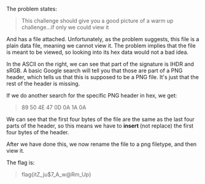 The problem states:
> This challenge should give you a good picture of a warm up challenge...if only we could view it

And has a file attached. Unfortunately, as the problem suggests, this file is a plain data file, meaning we cannot view it. The problem implies that the file is meant to be viewed, so looking into its hex data would not a bad idea.

In the ASCII on the right, we can see that part of the signature is IHDR and sRGB. A basic Google search will tell you that those are part of a PNG header, which tells us that this is supposed to be a PNG file. It's just that the rest of the header is missing.

If we do another search for the specific PNG header in hex, we get:
> 89 50 4E 47 0D 0A 1A 0A

We can see that the first four bytes of the file are the same as the last four parts of the header, so this means we have to <b> insert </b> (not replace) the first four bytes of the header.

After we have done this, we now rename the file to a png filetype, and then view it.

The flag is:
> flag{itZ_ju$7_A_w@Rm_Up}

